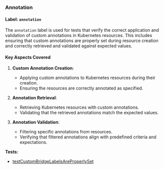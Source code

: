 ### Annotation

#### Label: `annotation`
The `annotation` label is used for tests that verify the correct application and validation of custom annotations in Kubernetes resources. This includes ensuring that custom annotations are properly set during resource creation and correctly retrieved and validated against expected values.

#### Key Aspects Covered
1. **Custom Annotation Creation**:
    - Applying custom annotations to Kubernetes resources during their creation.
    - Ensuring the resources are correctly annotated as specified.

2. **Annotation Retrieval**:
    - Retrieving Kubernetes resources with custom annotations.
    - Validating that the retrieved annotations match the expected values.

3. **Annotation Validation**:
    - Filtering specific annotations from resources.
    - Verifying that filtered annotations align with predefined criteria and expectations.



<!-- generated part -->
**Tests:**
- [testCustomBridgeLabelsAreProperlySet](../../.././development-docs/systemtests/io.strimzi.systemtest.bridge.HttpBridgeST.md)
